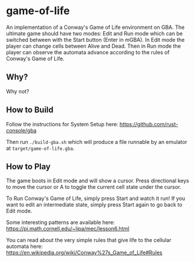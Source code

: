 # game-of-life
An implementation of a Conway's Game of Life environment on GBA. The ultimate game should have two modes: Edit and Run mode which can be switched between with the Start button (Enter in mGBA). In Edit mode the player can change cells between Alive and Dead. Then in Run mode the player can observe the automata advance according to the rules of Conway's Game of Life.

## Why?
Why not?

## How to Build
Follow the instructions for System Setup here: https://github.com/rust-console/gba

Then run `./build-gba.sh` which will produce a file runnable by an emulator at `target/game-of-life.gba`.

## How to Play
The game boots in Edit mode and will show a cursor. Press directional keys to move the cursor or A to toggle the current cell state under the cursor.

To Run Conway's Game of Life, simply press Start and watch it run! If you want to edit an intermediate state, simply press Start again to go back to Edit mode.

Some interesting patterns are available here: https://pi.math.cornell.edu/~lipa/mec/lesson6.html

You can read about the very simple rules that give life to the cellular automata here: https://en.wikipedia.org/wiki/Conway%27s_Game_of_Life#Rules 